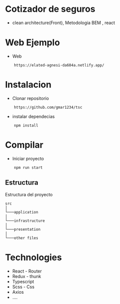 # Cotizador de seguros

- clean architecture(Front), Metodologia BEM , react

# Web Ejemplo

- Web

```
    https://elated-agnesi-da604a.netlify.app/
```

# Instalacion

- Clonar repositorio

```
    https://github.com/gmar1234/tsc
```

- instalar dependecias

```
    npm install
```

# Compilar

- Iniciar proyecto

```
    npm run start
```

## Estructura

Estructura del proyecto

```
src
│
└───application
│
└───infrastructure
│
└───presentation
│
└───other files

```

# Technologies

- React - Router
- Redux - thunk
- Typescript
- Scss - Css
- Axios
- ....
